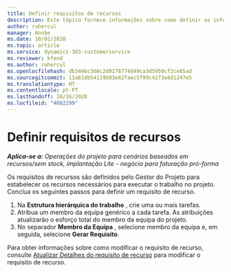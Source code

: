 ```yaml
---
title: Definir requisitos de recursos
description: Este tópico fornece informações sobre como definir as informações de requisitos de recursos.
author: ruhercul
manager: Annbe
ms.date: 10/01/2020
ms.topic: article
ms.service: dynamics-365-customerservice
ms.reviewer: kfend
ms.author: ruhercul
ms.openlocfilehash: db3446c360c2d9278774d49ca3d5950cf2ce85ad
ms.sourcegitcommit: 11a61db54119503e82faec5f99c4273e8d1247e5
ms.translationtype: HT
ms.contentlocale: pt-PT
ms.lasthandoff: 10/16/2020
ms.locfileid: "4082299"
---
```

# <a name="define-resource-requirements"></a>Definir requisitos de recursos

_**Aplica-se a:** Operações do projeto para cenários baseados em recursos/sem stock, implantação Lite - negócio para faturação pró-forma_

Os requisitos de recursos são definidos pelo Gestor do Projeto para estabelecer os recursos necessários para executar o trabalho no projeto. Conclua os seguintes passos para definir um requisito de recurso.

1.  Na **Estrutura hierárquica do trabalho** , crie uma ou mais tarefas.
2.  Atribua um membro da equipa genérico a cada tarefa. As atribuições atualizarão o esforço total do membro da equipa do projeto.
3.  No separador **Membro da Equipa** , selecione membro da equipa e, em seguida, selecione **Gerar Requisito**.

Para obter informações sobre como modificar o requisito de recurso, consulte [Atualizar Detalhes do requisito de recurso](define-resource-requirements.md) para modificar o requisito de recurso.